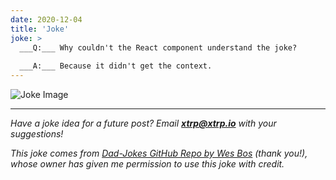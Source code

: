 ```yaml
---
date: 2020-12-04
title: 'Joke'
joke: >
  ___Q:___ Why couldn't the React component understand the joke?
  
  ___A:___ Because it didn't get the context.
---
```


![Joke Image](https://private.xtrp.io/projects/DailyDeveloperJokes/public_image_server/images/5e12596739999.png)

---
*Have a joke idea for a future post? Email **[xtrp@xtrp.io](mailto:xtrp@xtrp.io)** with your suggestions!*

*This joke comes from [Dad-Jokes GitHub Repo by Wes Bos](https://github.com/wesbos/dad-jokes) (thank you!), whose owner has given me permission to use this joke with credit.*

<!-- 
Joke text:
**Q:** Why couldn't the React component understand the joke?

**A:** Because it didn't get the context.
 -->

